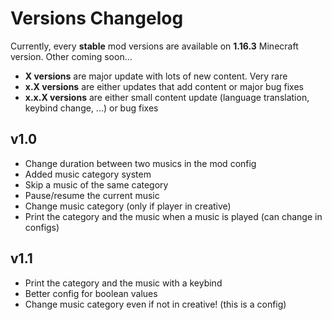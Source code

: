 # Versions Changelog

Currently, every **stable** mod versions are available on **1.16.3** Minecraft version. Other coming soon...

* **X versions** are major update with lots of new content. Very rare
* **x.X versions** are either updates that add content or major bug fixes
* **x.x.X versions** are either small content update (language translation, keybind change, ...) or bug fixes

## v1.0

* Change duration between two musics in the mod config
* Added music category system
* Skip a music of the same category
* Pause/resume the current music
* Change music category (only if player in creative)
* Print the category and the music when a music is played (can change in configs)

## v1.1
* Print the category and the music with a keybind
* Better config for boolean values
* Change music category even if not in creative! (this is a config)
